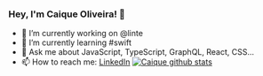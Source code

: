 ### Hey, I'm Caique Oliveira! 👋

- 🔭 I’m currently working on @linte
- 🌱 I’m currently learning #swift
- 💬 Ask me about JavaScript, TypeScript, GraphQL, React, CSS...
- 📫 How to reach me: [LinkedIn](https://www.linkedin.com/in/xguhkaa/)
[![Caique github stats](https://github-readme-stats.vercel.app/api?username=xguhkaa&hide_border=true&count_private=true&hide_title=true&show_icons=true&title_color=212121&icon_color=212121)](https://github.com/xguhkaa)

